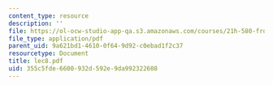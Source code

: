 ```yaml
---
content_type: resource
description: ''
file: https://ol-ocw-studio-app-qa.s3.amazonaws.com/courses/21h-580-from-the-silk-road-to-the-great-game-china-russia-and-central-eurasia-fall-2003/355c5fde6600932d592e9da992322608_lec8.pdf
file_type: application/pdf
parent_uid: 9a621bd1-4610-0f64-9d92-c0ebad1f2c37
resourcetype: Document
title: lec8.pdf
uid: 355c5fde-6600-932d-592e-9da992322608
---
```

